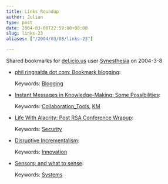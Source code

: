 ```yaml
---
title: Links Roundup
author: Julian
type: post
date: 2004-03-08T22:59:00+00:00
slug: links-23 
aliases: ["/2004/03/08/links-23"]

---
```

Shared bookmarks for [del.icio.us][1] user  [Synesthesia][2] on 2004-3-8

  * [phil ringnalda dot com: Bookmark blogging][3]:
   
    Keywords: [Blogging][4]
  * [Instant Messages in Knowledge-Making: Some Possibilities][5]:
   
    Keywords: [Collaboration_Tools][6], [KM][7]
  * [Life With Alacrity: Post RSA Conference Wrapup][8]:
   
    Keywords: [Security][9]
  * [Disruptive Incrementalism][10]:
   
    Keywords: [Innovation][11]
  * [Sensors; and what to sense][12]:
   
    Keywords: [Systems][13]

 [1]: https://del.icio.us/
 [2]: https://del.icio.us/synesthesia
 [3]: https://philringnalda.com/blog/2004/03/bookmark_blogging.php#comments "https://philringnalda.com/blog/2004/03/bookmark_blogging.php#comments"
 [4]: https://del.icio.us/synesthesia/Blogging
 [5]: https://radio.weblogs.com/0106698/2004/03/06.html#a227 "https://radio.weblogs.com/0106698/2004/03/06.html#a227"
 [6]: https://del.icio.us/synesthesia/Collaboration_Tools
 [7]: https://del.icio.us/synesthesia/KM
 [8]: https://www.lifewithalacrity.com/ "https://www.lifewithalacrity.com/"
 [9]: https://del.icio.us/synesthesia/Security
 [10]: https://www.technologyreview.com/articles/schrage0304.asp "https://www.technologyreview.com/articles/schrage0304.asp"
 [11]: https://del.icio.us/synesthesia/Innovation
 [12]: https://www.testing.com/cgi-bin/blog/2004/03/07#sensors "https://www.testing.com/cgi-bin/blog/2004/03/07#sensors"
 [13]: https://del.icio.us/synesthesia/Systems